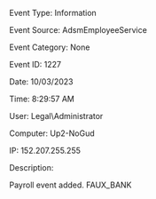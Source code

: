 Event Type: Information

Event Source: AdsmEmployeeService

Event Category: None

Event ID: 1227

Date: 10/03/2023

Time: 8:29:57 AM

User: Legal\Administrator

Computer: Up2-NoGud

IP: 152.207.255.255

Description:

Payroll event added. FAUX_BANK
